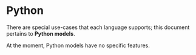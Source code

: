 # Python

There are special use-cases that each language supports; this document pertains to **Python models**.

<!-- toc is generated with GitHub Actions do not remove toc markers -->

<!-- toc -->



<!-- tocstop -->

At the moment, Python models have no specific features.